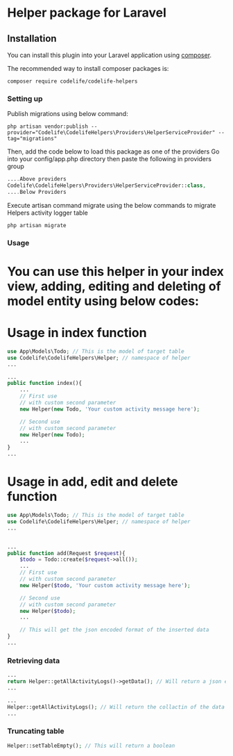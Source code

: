 # Helper package for Laravel

## Installation

You can install this plugin into your Laravel application using [composer](https://getcomposer.org).

The recommended way to install composer packages is:

```shell
composer require codelife/codelife-helpers
```

### Setting up

Publish migrations using below command: 
```shell
php artisan vendor:publish --provider="Codelife\CodelifeHelpers\Providers\HelperServiceProvider" --tag="migrations"
```

Then, add the code below to load this package as one of the providers
Go into your config/app.php directory then paste the following in providers group

```php
....Above providers
Codelife\CodelifeHelpers\Providers\HelperServiceProvider::class,
....Below Providers
```

Execute artisan command migrate using the below commands to migrate Helpers activity logger table
```shell
php artisan migrate
```

### Usage 
# You can use this helper in your index view, adding, editing and deleting of model entity using below codes:

# Usage in index function
```php
use App\Models\Todo; // This is the model of target table
use Codelife\CodelifeHelpers\Helper; // namespace of helper
...

...
public function index(){
    ...
    // First use
    // with custom second parameter
    new Helper(new Todo, 'Your custom activity message here');

    // Second use
    // with custom second parameter
    new Helper(new Todo);
    ...
}
...

```

# Usage in add, edit and delete function
```php
use App\Models\Todo; // This is the model of target table
use Codelife\CodelifeHelpers\Helper; // namespace of helper
...


...
public function add(Request $request){
    $todo = Todo::create($request->all());
    ...
    // First use
    // with custom second parameter
    new Helper($todo, 'Your custom activity message here');

    // Second use
    // with custom second parameter
    new Helper($todo);
    ...

    // This will get the json encoded format of the inserted data
}
...

```

### Retrieving data
```php
...
return Helper::getAllActivityLogs()->getData(); // Will return a json encoded response of the data
...

...
Helper::getAllActivityLogs(); // Will return the collactin of the data
...
```

### Truncating table
```php
Helper::setTableEmpty(); // This will return a boolean 
```
